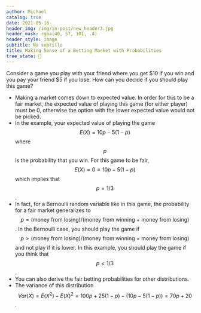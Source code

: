 ```yaml
---
author: Michael
catalog: true
date: 2021-05-16
header_img: /img/in-post/new_header3.jpg
header_mask: rgba(40, 57, 101, .4)
header_style: image
subtitle: No subtitle
title: Making Sense of a Betting Market with Probabilities
tree_state: 🌱
---
```


Consider a game you play with your friend where you get \$10 if you win and you pay your friend ​\$5 if you lose. How can you decide if you should play this game?

- Making a market comes down to expected value. In order for this to be a fair market, the expected value of playing this game (for either player) must be 0, otherwise the option with the lower expected value would not be picked.
- In the example, your expected value of playing the game $$E(X) = 10p - 5(1-p)$$ where $$p$$ is the probability that you win. For this game to be fair, $$E(X) = 0 = 10p - 5(1-p)$$ which implies that $$p = 1/3$$.
- In fact, for a Bernoulli random variable like in this game, the probability for a fair market generalizes to $$p = (\text{money from losing})/\text{(money from winning + money from losing)}$$. In the Bernoulli case, you should play the game if $$p > (\text{money from losing})/\text{(money from winning + money from losing)}$$ and not play if it is lower. In this example, you should play the game if you think that $$p < 1/3$$.
- You can also derive the fair betting probabilities for other distributions.
- The variance of this distribution $$Var(X) = E(X^2)-E(X)^2 = 100p + 25(1-p) - (10p - 5(1-p)) = 70p + 20$$.